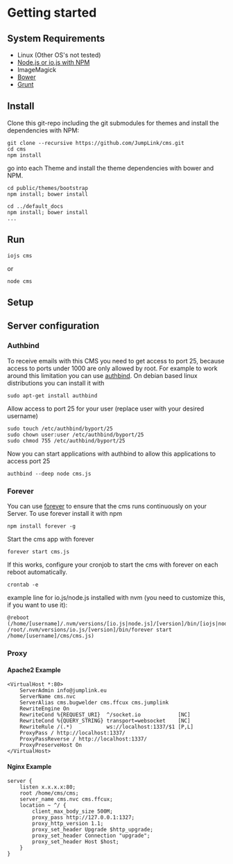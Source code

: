 # Getting started

## System Requirements
* Linux (Other OS's not tested)
* [Node.js or io.js with NPM](https://github.com/creationix/nvm)
* ImageMagick
* [Bower](http://bower.io/)
* [Grunt](http://gruntjs.com/)

## Install

Clone this git-repo including the git submodules for themes and install the dependencies with NPM:

    git clone --recursive https://github.com/JumpLink/cms.git
    cd cms
    npm install

go into each Theme and install the theme dependencies with bower and NPM.

    cd public/themes/bootstrap
    npm install; bower install
    
    cd ../default_docs
    npm install; bower install
    ...

## Run

    iojs cms
or

    node cms

## Setup

## Server configuration

### Authbind

To receive emails with this CMS you need to get access to port 25, because access to ports under 1000 are only allowed by root. For example to work around this limitation you can use [authbind](https://www.debian-administration.org/article/386/Running_network_services_as_a_non-root_user.). On debian based linux distributions you can install it with

    sudo apt-get install authbind
    
Allow access to port 25 for your user (replace user with your desired username)
    
    sudo touch /etc/authbind/byport/25
    sudo chown user:user /etc/authbind/byport/25
    sudo chmod 755 /etc/authbind/byport/25
    
Now you can start applications with authbind to allow this applications to access port 25

    authbind --deep node cms.js

### Forever
You can use [forever](https://github.com/foreverjs/forever) to ensure that the cms runs continuously on your Server. To use forever install it with npm

    npm install forever -g
    
Start the cms app with forever

    forever start cms.js

If this works, configure your cronjob to start the cms with forever on each reboot automatically.

    crontab -e
    
example line for io.js/node.js installed with nvm (you need to customize this, if you want to use it):

    @reboot (/home/[username]/.nvm/versions/[io.js|node.js]/[version]/bin/[iojs|node] /root/.nvm/versions/io.js/[version]/bin/forever start /home/[username]/cms/cms.js)

### Proxy

#### Apache2 Example

    <VirtualHost *:80>
        ServerAdmin info@jumplink.eu
        ServerName cms.nvc
        ServerAlias cms.bugwelder cms.ffcux cms.jumplink
        RewriteEngine On
        RewriteCond %{REQUEST_URI}  ^/socket.io            [NC]
        RewriteCond %{QUERY_STRING} transport=websocket    [NC]
        RewriteRule /(.*)           ws://localhost:1337/$1 [P,L]
        ProxyPass / http://localhost:1337/
        ProxyPassReverse / http://localhost:1337/
        ProxyPreserveHost On
    </VirtualHost>

#### Nginx Example

    server {
        listen x.x.x.x:80;
        root /home/cms/cms;
        server_name cms.nvc cms.ffcux;
        location ~ ^/ {
            client_max_body_size 500M;
            proxy_pass http://127.0.0.1:1327;
            proxy_http_version 1.1;
            proxy_set_header Upgrade $http_upgrade;
            proxy_set_header Connection "upgrade";
            proxy_set_header Host $host;
        }
    }
